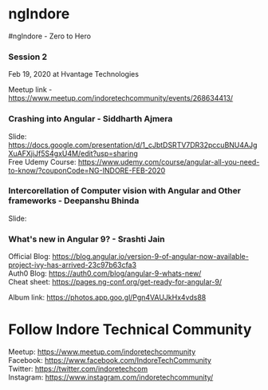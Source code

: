 # ngIndore
#ngIndore - Zero to Hero

### Session 2<br/>
Feb 19, 2020 at Hvantage Technologies<br/>

Meetup link - https://www.meetup.com/indoretechcommunity/events/268634413/<br/>

### Crashing into Angular - Siddharth Ajmera<br/>
Slide: https://docs.google.com/presentation/d/1_cJbtDSRTV7DR32pccuBNU4AJgXuAFXjiJf5S4gxU4M/edit?usp=sharing<br/>
Free Udemy Course: https://www.udemy.com/course/angular-all-you-need-to-know/?couponCode=NG-INDORE-FEB-2020<br/>

### Intercorellation of Computer vision with Angular and Other frameworks - Deepanshu Bhinda<br/>
Slide:<br/>

### What's new in Angular 9? - Srashti Jain<br/>
Official Blog: https://blog.angular.io/version-9-of-angular-now-available-project-ivy-has-arrived-23c97b63cfa3<br/>
Auth0 Blog: https://auth0.com/blog/angular-9-whats-new/<br/>
Cheat sheet: https://pages.ng-conf.org/get-ready-for-angular-9/<br/>


Album link: https://photos.app.goo.gl/Pgn4VAUJkHx4vds88<br/>

# Follow Indore Technical Community<br/>
Meetup: https://www.meetup.com/indoretechcommunity<br/>
Facebook: https://www.facebook.com/IndoreTechCommunity<br/>
Twitter: https://twitter.com/indoretechcom<br/>
Instagram: https://www.instagram.com/indoretechcommunity/<br/>

